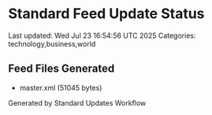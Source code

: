 # Standard Feed Update Status
Last updated: Wed Jul 23 16:54:56 UTC 2025
Categories: technology,business,world

## Feed Files Generated
- master.xml (51045 bytes)

Generated by Standard Updates Workflow
